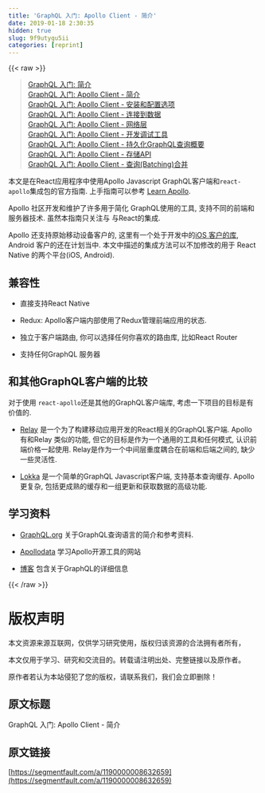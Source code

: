 ```yaml
---
title: 'GraphQL 入门: Apollo Client - 简介' 
date: 2019-01-18 2:30:35
hidden: true
slug: 9f9utygu5ii
categories: [reprint]
---
```


{{< raw >}}

                    
<blockquote><p><a href="https://segmentfault.com/a/1190000008828678">GraphQL 入门: 简介</a><br><a href="https://segmentfault.com/a/1190000008632659" target="_blank">GraphQL 入门: Apollo Client - 简介</a><br><a href="https://segmentfault.com/a/1190000008632704">GraphQL 入门: Apollo Client - 安装和配置选项</a><br><a href="https://segmentfault.com/a/1190000008655764" target="_blank">GraphQL 入门: Apollo Client - 连接到数据</a><br><a href="https://segmentfault.com/a/1190000008637399">GraphQL 入门: Apollo Client - 网络层</a><br><a href="https://segmentfault.com/a/1190000008754734" target="_blank">GraphQL 入门: Apollo Client - 开发调试工具</a><br><a href="https://segmentfault.com/a/1190000008862505">GraphQL 入门: Apollo Client - 持久化GraphQL查询概要</a><br><a href="https://segmentfault.com/a/1190000008927372" target="_blank">GraphQL 入门: Apollo Client - 存储API</a><br><a href="https://segmentfault.com/a/1190000008944122">GraphQL 入门: Apollo Client - 查询(Batching)合并</a></p></blockquote>
<p>本文是在React应用程序中使用Apollo Javascript GraphQL客户端和<code>react-apollo</code>集成包的官方指南. 上手指南可以参考 <a href="https://www.learnapollo.com" rel="nofollow noreferrer" target="_blank">Learn Apollo</a>.</p>
<p>Apollo 社区开发和维护了许多用于简化 GraphQL使用的工具, 支持不同的前端和服务器技术. 虽然本指南只关注与 与React的集成. </p>
<p>Apollo 还支持原始移动设备客户的, 这里有一个处于开发中的<a href="https://github.com/apollostack/apollo-ios" rel="nofollow noreferrer" target="_blank">iOS 客户的库</a>, Android 客户的还在计划当中. 本文中描述的集成方法可以不加修改的用于 React Native 的两个平台(iOS, Android).</p>
<h2 id="articleHeader0">兼容性</h2>
<ul>
<li><p>直接支持React Native</p></li>
<li><p>Redux: Apollo客户端内部使用了Redux管理前端应用的状态.</p></li>
<li><p>独立于客户端路由, 你可以选择任何你喜欢的路由库, 比如React Router</p></li>
<li><p>支持任何GraphQL 服务器</p></li>
</ul>
<h2 id="articleHeader1">和其他GraphQL客户端的比较</h2>
<p>对于使用 <code>react-apollo</code>还是其他的GraphQL客户端库, 考虑一下项目的目标是有价值的.</p>
<ul>
<li><p><a href="https://facebook.github.io/relay/" rel="nofollow noreferrer" target="_blank">Relay</a> 是一个为了构建移动应用开发的React相关的GraphQL客户端. Apollo 有和Relay 类似的功能, 但它的目标是作为一个通用的工具和任何模式, 认识前端价格一起使用. Relay是作为一个中间层重度耦合在前端和后端之间的, 缺少一些灵活性.</p></li>
<li><p><a href="https://github.com/kadirahq/lokka" rel="nofollow noreferrer" target="_blank">Lokka</a> 是一个简单的GraphQL Javascript客户端, 支持基本查询缓存. Apollo 更复杂, 包括更成熟的缓存和一组更新和获取数据的高级功能.</p></li>
</ul>
<h2 id="articleHeader2">学习资料</h2>
<ul>
<li><p><a href="http://graphql.org/" rel="nofollow noreferrer" target="_blank">GraphQL.org</a> 关于GraphQL查询语言的简介和参考资料.</p></li>
<li><p><a href="http://www.apollodata.com/" rel="nofollow noreferrer" target="_blank">Apollodata</a> 学习Apollo开源工具的网站</p></li>
<li><p><a href="https://medium.com/apollo-stack" rel="nofollow noreferrer" target="_blank">博客</a> 包含关于GraphQL的详细信息</p></li>
</ul>

                
{{< /raw >}}

# 版权声明
本文资源来源互联网，仅供学习研究使用，版权归该资源的合法拥有者所有，

本文仅用于学习、研究和交流目的。转载请注明出处、完整链接以及原作者。

原作者若认为本站侵犯了您的版权，请联系我们，我们会立即删除！

## 原文标题
GraphQL 入门: Apollo Client - 简介

## 原文链接
[https://segmentfault.com/a/1190000008632659](https://segmentfault.com/a/1190000008632659)

